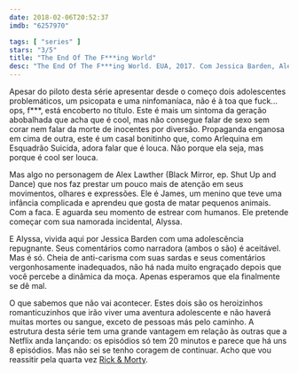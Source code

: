 ```yaml
---
date: 2018-02-06T20:52:37
imdb: "6257970"

tags: [ "series" ]
stars: "3/5"
title: "The End Of The F***ing World"
desc: "The End Of The F***ing World. EUA, 2017. Com Jessica Barden, Alex Lawther, Steve Oram."
---
```

Apesar do piloto desta série apresentar desde o começo dois adolescentes problemáticos, um psicopata e uma ninfomaníaca, não é à toa que fuck... ops, f***, está encoberto no título. Este é mais um sintoma da geração abobalhada que acha que é cool, mas não consegue falar de sexo sem corar nem falar da morte de inocentes por diversão. Propaganda enganosa em cima de outra, este é um casal bonitinho que, como Arlequina em Esquadrão Suicida, adora falar que é louca. Não porque ela seja, mas porque é cool ser louca.

Mas algo no personagem de Alex Lawther (Black Mirror, ep. Shut Up and Dance) que nos faz prestar um pouco mais de atenção em seus movimentos, olhares e expressões. Ele é James, um menino que teve uma infância complicada e aprendeu que gosta de matar pequenos animais. Com a faca. E aguarda seu momento de estrear com humanos. Ele pretende começar com sua namorada incidental, Alyssa.

E Alyssa, vivida aqui por Jessica Barden com uma adolescência repugnante. Seus comentários como narradora (ambos o são) é aceitável. Mas é só. Cheia de anti-carisma com suas sardas e seus comentários vergonhosamente inadequados, não há nada muito engraçado depois que você percebe a dinâmica da moça. Apenas esperamos que ela finalmente se dê mal.

O que sabemos que não vai acontecer. Estes dois são os heroizinhos romanticuzinhos que irão viver uma aventura adolescente e não haverá muitas mortes ou sangue, exceto de pessoas más pelo caminho. A estrutura desta série tem uma grande vantagem em relação às outras que a Netflix anda lançando: os episódios só tem 20 minutos e parece que há uns 8 episódios. Mas não sei se tenho coragem de continuar. Acho que vou reassitir pela quarta vez [Rick & Morty](/series/rick-and-morty-primeira-temporada).
